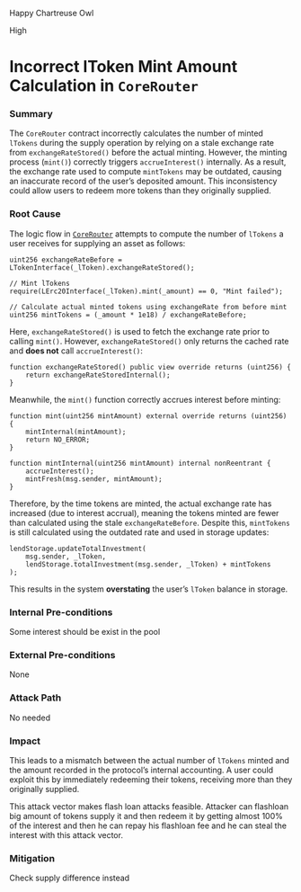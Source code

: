Happy Chartreuse Owl

High

# Incorrect lToken Mint Amount Calculation in `CoreRouter`

### Summary

The `CoreRouter` contract incorrectly calculates the number of minted `lTokens` during the supply operation by relying on a stale exchange rate from `exchangeRateStored()` before the actual minting. However, the minting process (`mint()`) correctly triggers `accrueInterest()` internally. As a result, the exchange rate used to compute `mintTokens` may be outdated, causing an inaccurate record of the user’s deposited amount. This inconsistency could allow users to redeem more tokens than they originally supplied.




### Root Cause

The logic flow in [`CoreRouter`](https://github.com/sherlock-audit/2025-05-lend-audit-contest/blob/main/Lend-V2/src/LayerZero/CoreRouter.sol#L74) attempts to compute the number of `lTokens` a user receives for supplying an asset as follows:

```solidity
uint256 exchangeRateBefore = LTokenInterface(_lToken).exchangeRateStored();

// Mint lTokens
require(LErc20Interface(_lToken).mint(_amount) == 0, "Mint failed");

// Calculate actual minted tokens using exchangeRate from before mint
uint256 mintTokens = (_amount * 1e18) / exchangeRateBefore;
```

Here, `exchangeRateStored()` is used to fetch the exchange rate prior to calling `mint()`. However, `exchangeRateStored()` only returns the cached rate and **does not** call `accrueInterest()`:

```solidity
function exchangeRateStored() public view override returns (uint256) {
    return exchangeRateStoredInternal();
}
```

Meanwhile, the `mint()` function correctly accrues interest before minting:

```solidity
function mint(uint256 mintAmount) external override returns (uint256) {
    mintInternal(mintAmount);
    return NO_ERROR;
}

function mintInternal(uint256 mintAmount) internal nonReentrant {
    accrueInterest();
    mintFresh(msg.sender, mintAmount);
}
```

Therefore, by the time tokens are minted, the actual exchange rate has increased (due to interest accrual), meaning the tokens minted are fewer than calculated using the stale `exchangeRateBefore`. Despite this, `mintTokens` is still calculated using the outdated rate and used in storage updates:

```solidity
lendStorage.updateTotalInvestment(
    msg.sender, _lToken,
    lendStorage.totalInvestment(msg.sender, _lToken) + mintTokens
);
```

This results in the system **overstating** the user’s `lToken` balance in storage.

### Internal Pre-conditions

Some interest should be exist in the pool

### External Pre-conditions

None

### Attack Path

No needed

### Impact


This leads to a mismatch between the actual number of `lTokens` minted and the amount recorded in the protocol’s internal accounting. A user could exploit this by immediately redeeming their tokens, receiving more than they originally supplied. 

This attack vector makes flash loan attacks feasible. Attacker can flashloan big amount of tokens supply it and then redeem it by getting almost 100% of the interest and then he can repay his flashloan fee and he can steal the interest with this attack vector.


### Mitigation

Check supply difference instead